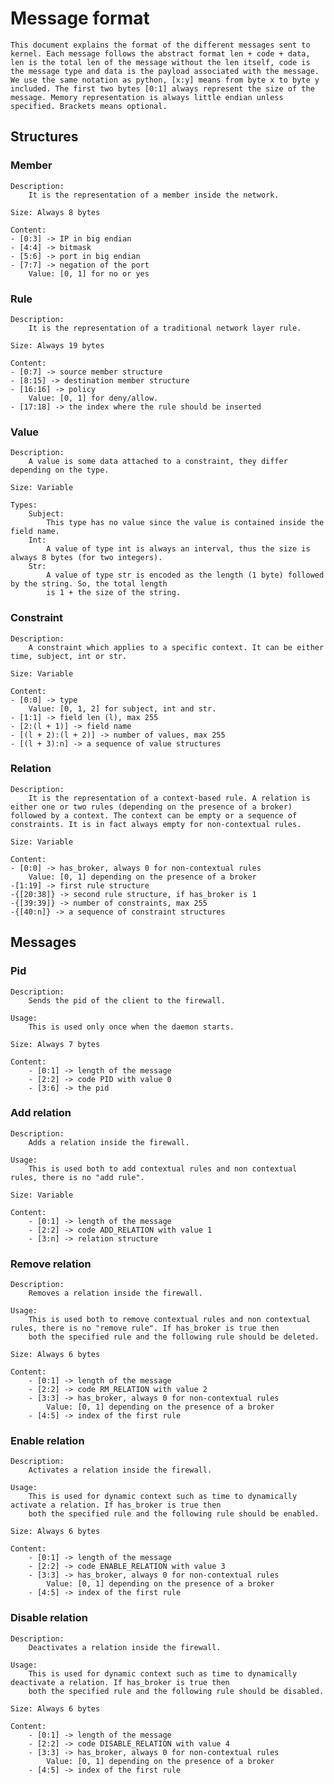 # Message format

    This document explains the format of the different messages sent to kernel. Each message follows the abstract format len + code + data, len is the total len of the message without the len itself, code is the message type and data is the payload associated with the message. We use the same notation as python, [x:y] means from byte x to byte y included. The first two bytes [0:1] always represent the size of the message. Memory representation is always little endian unless specified. Brackets means optional.

## Structures

### Member

    Description:
        It is the representation of a member inside the network.

    Size: Always 8 bytes

    Content:
    - [0:3] -> IP in big endian
    - [4:4] -> bitmask
    - [5:6] -> port in big endian
    - [7:7] -> negation of the port
        Value: [0, 1] for no or yes

### Rule

    Description:
        It is the representation of a traditional network layer rule.

    Size: Always 19 bytes

    Content:
    - [0:7] -> source member structure
    - [8:15] -> destination member structure
    - [16:16] -> policy
        Value: [0, 1] for deny/allow.
    - [17:18] -> the index where the rule should be inserted

### Value

    Description:
        A value is some data attached to a constraint, they differ depending on the type.

    Size: Variable

    Types:
        Subject: 
            This type has no value since the value is contained inside the field name.
        Int:
            A value of type int is always an interval, thus the size is always 8 bytes (for two integers).
        Str:
            A value of type str is encoded as the length (1 byte) followed by the string. So, the total length 
            is 1 + the size of the string.
            
### Constraint

    Description:
        A constraint which applies to a specific context. It can be either time, subject, int or str.

    Size: Variable

    Content:
    - [0:0] -> type
        Value: [0, 1, 2] for subject, int and str.
    - [1:1] -> field len (l), max 255
    - [2:(l + 1)] -> field name
    - [(l + 2):(l + 2)] -> number of values, max 255
    - [(l + 3):n] -> a sequence of value structures

### Relation

    Description:
        It is the representation of a context-based rule. A relation is either one or two rules (depending on the presence of a broker) followed by a context. The context can be empty or a sequence of constraints. It is in fact always empty for non-contextual rules.

    Size: Variable

    Content:
    - [0:0] -> has_broker, always 0 for non-contextual rules
        Value: [0, 1] depending on the presence of a broker
    -[1:19] -> first rule structure
    -{[20:38]} -> second rule structure, if has_broker is 1
    -{[39:39]} -> number of constraints, max 255
    -{[40:n]} -> a sequence of constraint structures

## Messages

### Pid

    Description: 
        Sends the pid of the client to the firewall. 

    Usage: 
        This is used only once when the daemon starts.

    Size: Always 7 bytes

    Content:
        - [0:1] -> length of the message
        - [2:2] -> code PID with value 0
        - [3:6] -> the pid 

### Add relation 

    Description: 
        Adds a relation inside the firewall. 

    Usage: 
        This is used both to add contextual rules and non contextual rules, there is no "add rule".

    Size: Variable

    Content:
        - [0:1] -> length of the message
        - [2:2] -> code ADD_RELATION with value 1
        - [3:n] -> relation structure

### Remove relation 

    Description: 
        Removes a relation inside the firewall. 

    Usage: 
        This is used both to remove contextual rules and non contextual rules, there is no "remove rule". If has_broker is true then
        both the specified rule and the following rule should be deleted.

    Size: Always 6 bytes

    Content:
        - [0:1] -> length of the message
        - [2:2] -> code RM_RELATION with value 2
        - [3:3] -> has_broker, always 0 for non-contextual rules
            Value: [0, 1] depending on the presence of a broker
        - [4:5] -> index of the first rule

### Enable relation 

    Description: 
        Activates a relation inside the firewall. 

    Usage: 
        This is used for dynamic context such as time to dynamically activate a relation. If has_broker is true then
        both the specified rule and the following rule should be enabled.

    Size: Always 6 bytes

    Content:
        - [0:1] -> length of the message
        - [2:2] -> code ENABLE_RELATION with value 3
        - [3:3] -> has_broker, always 0 for non-contextual rules
            Value: [0, 1] depending on the presence of a broker
        - [4:5] -> index of the first rule
  
### Disable relation 

    Description: 
        Deactivates a relation inside the firewall. 

    Usage: 
        This is used for dynamic context such as time to dynamically deactivate a relation. If has_broker is true then
        both the specified rule and the following rule should be disabled.
    
    Size: Always 6 bytes

    Content:
        - [0:1] -> length of the message
        - [2:2] -> code DISABLE_RELATION with value 4
        - [3:3] -> has_broker, always 0 for non-contextual rules
            Value: [0, 1] depending on the presence of a broker
        - [4:5] -> index of the first rule
